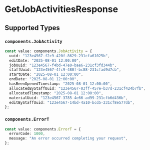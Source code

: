 # GetJobActivitiesResponse


## Supported Types

### `components.JobActivity`

```typescript
const value: components.JobActivity = {
  uuid: "123e4567-f2c9-420f-8629-231cfa61025b",
  editDate: "2025-08-01 12:00:00",
  jobUuid: "123e4567-f4bd-47e0-bae6-231cf3fd344b",
  staffUuid: "123e4567-4fc9-480f-bc88-231cfad9d7cb",
  startDate: "2025-08-01 12:00:00",
  endDate: "2025-08-01 12:00:00",
  hasBeenOpenedTimestamp: "2025-08-01 12:00:00",
  allocatedByStaffUuid: "123e4567-03ff-457e-b37d-231cf424b7fb",
  allocatedTimestamp: "2025-08-01 12:00:00",
  materialUuid: "123e4567-3785-4e66-ad99-231cfb6d436b",
  editByStaffUuid: "123e4567-14bd-4a10-bcd5-231cf8e577db",
};
```

### `components.ErrorT`

```typescript
const value: components.ErrorT = {
  errorCode: 1000,
  message: "An error occurred completing your request",
};
```

